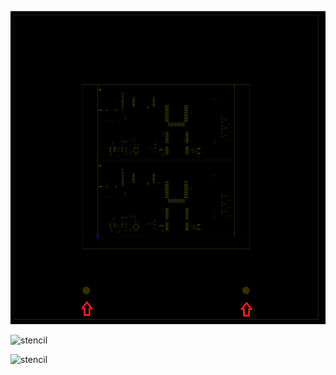 
![stencil](../assets/stencil.png)

![stencil]("/assets/stencil.png")

![stencil]("assets/stencil.png")



